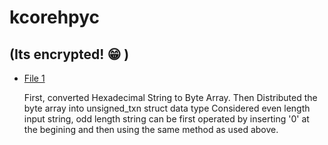 # kcorehpyc 
## (Its encrypted! :grin: )

- [File 1](https://github.com/Aman333Saxena/kcorehpyc/blob/master/first.c)
  
  First, converted Hexadecimal String to Byte Array.
Then Distributed the byte array into unsigned_txn struct data type
Considered even length input string, odd length string can be first operated by inserting '0' at the begining and then using the same method as used above.
